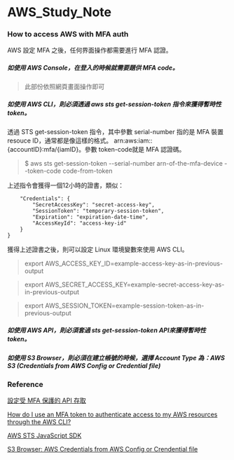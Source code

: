 # AWS_Study_Note

### How to access AWS with MFA auth
AWS 設定 MFA 之後，任何界面操作都需要進行 MFA 認證。
##### 如使用 AWS Console，在登入的時候就需要題供 MFA code。
> 此部份依照網頁畫面操作即可

##### 如使用 AWS CLI，則必須透過 aws sts get-session-token 指令來獲得暫時性 token。
透過 STS get-session-token 指令，其中參數 serial-number 指的是 MFA 裝置 resouce ID，通常都是像這樣的格式。 arn:aws:iam::{accountID}:mfa/{iamID}。參數 token-code就是 MFA 認證碼。
> $ aws sts get-session-token --serial-number arn-of-the-mfa-device --token-code code-from-token

上述指令會獲得一個12小時的證書，類似：
```{
    "Credentials": {
        "SecretAccessKey": "secret-access-key",
        "SessionToken": "temporary-session-token",
        "Expiration": "expiration-date-time",
        "AccessKeyId": "access-key-id"
    }
}
```
獲得上述證書之後，則可以設定 Linux 環境變數來使用 AWS CLI。
> export AWS_ACCESS_KEY_ID=example-access-key-as-in-previous-output

> export AWS_SECRET_ACCESS_KEY=example-secret-access-key-as-in-previous-output

> export AWS_SESSION_TOKEN=example-session-token-as-in-previous-output

##### 如使用 AWS API，則必須套過 sts get-session-token API來獲得暫時性 token。

##### 如使用 S3 Browser，則必須在建立帳號的時候，選擇 Account Type 為：AWS S3 (Credentials from AWS Config or Credential file)

### Reference
[設定受 MFA 保護的 API 存取](https://docs.aws.amazon.com/zh_tw/IAM/latest/UserGuide/id_credentials_mfa_configure-api-require.html)

[How do I use an MFA token to authenticate access to my AWS resources through the AWS CLI?](https://aws.amazon.com/premiumsupport/knowledge-center/authenticate-mfa-cli/)

[AWS STS JavaScript SDK](https://docs.aws.amazon.com/AWSJavaScriptSDK/latest/AWS/STS.html#getSessionToken-property)

[S3 Browser:  AWS Credentials from AWS Config or Crendential file](https://s3browser.com/aws-credentials-from-config-file.aspx)
